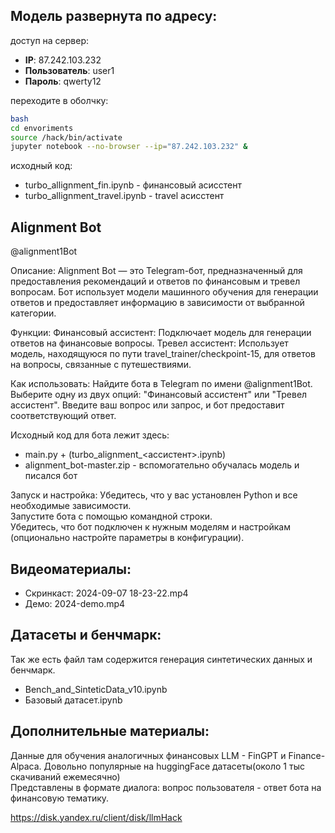 ## Модель развернута по адресу:

доступ на сервер:
- **IP**: 87.242.103.232
- **Пользователь**: user1
- **Пароль**: qwerty12

переходите в оболчку:
```bash
bash
cd envoriments
source /hack/bin/activate
jupyter notebook --no-browser --ip="87.242.103.232" &
```

исходный код:
- turbo_allignment_fin.ipynb - финансовый асисстент
- turbo_allignment_travel.ipynb - travel асисстент


## Alignment Bot
@alignment1Bot

Описание:
Alignment Bot — это Telegram-бот, предназначенный для предоставления рекомендаций и ответов по финансовым и тревел вопросам. Бот использует модели машинного обучения для генерации ответов и предоставляет информацию в зависимости от выбранной категории.

Функции:
Финансовый ассистент: Подключает модель для генерации ответов на финансовые вопросы.
Тревел ассистент: Использует модель, находящуюся по пути travel_trainer/checkpoint-15, для ответов на вопросы, связанные с путешествиями.

Как использовать:
Найдите бота в Telegram по имени @alignment1Bot.
Выберите одну из двух опций: "Финансовый ассистент" или "Тревел ассистент".
Введите ваш вопрос или запрос, и бот предоставит соответствующий ответ.

Исходный код для бота лежит здесь:
- main.py + (turbo_alignment_<ассистент>.ipynb)
- alignment_bot-master.zip - вспомогательно обучалась модель и писался бот

Запуск и настройка:
Убедитесь, что у вас установлен Python и все необходимые зависимости. <br>
Запустите бота с помощью командной строки. <br>
Убедитесь, что бот подключен к нужным моделям и настройкам (опционально настройте параметры в конфигурации).

## Видеоматериалы:
- Скринкаст: 2024-09-07 18-23-22.mp4
- Демо: 2024-demo.mp4

## Датасеты и бенчмарк:
Так же есть файл там содержится генерация синтетических данных и бенчмарк. 
- Bench_and_SinteticData_v10.ipynb
- Базовый датасет.ipynb


## Дополнительные материалы:
Данные для обучения аналогичных финансовых LLM - FinGPT и Finance-Alpaca. 
Довольно популярные на huggingFace датасеты(около 1 тыс скачиваний ежемесячно) <br>
Представлены в формате диалога: вопрос пользователя - ответ бота на финансовую тематику.

https://disk.yandex.ru/client/disk/llmHack